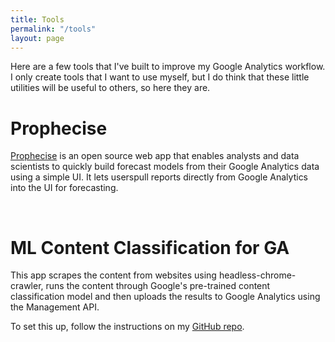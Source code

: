 ```yaml
---
title: Tools
permalink: "/tools"
layout: page
---
```


Here are a few tools that I've built to improve my Google Analytics workflow. I only create tools that I want to use myself, but I do think that these little utilities will be useful to others, so here they are.

# Prophecise

[Prophecise](https://prophecise.com) is an open source web app that enables analysts and data scientists to quickly build forecast models from their Google Analytics data using a simple UI. It lets userspull reports directly from Google Analytics into the UI for forecasting.

<amp-img src="/assets/images/screely-1592742794169.png" height="362" width="660" layout="responsive" alt="prophecise.com"></amp-img>
<br>

# ML Content Classification for GA

This app scrapes the content from websites using headless-chrome-crawler, runs the content through Google's pre-trained content classification model and then uploads the results to Google Analytics using the Management API.

To set this up, follow the instructions on my [GitHub repo](https://github.com/alsjohnstone/scraper-classification).